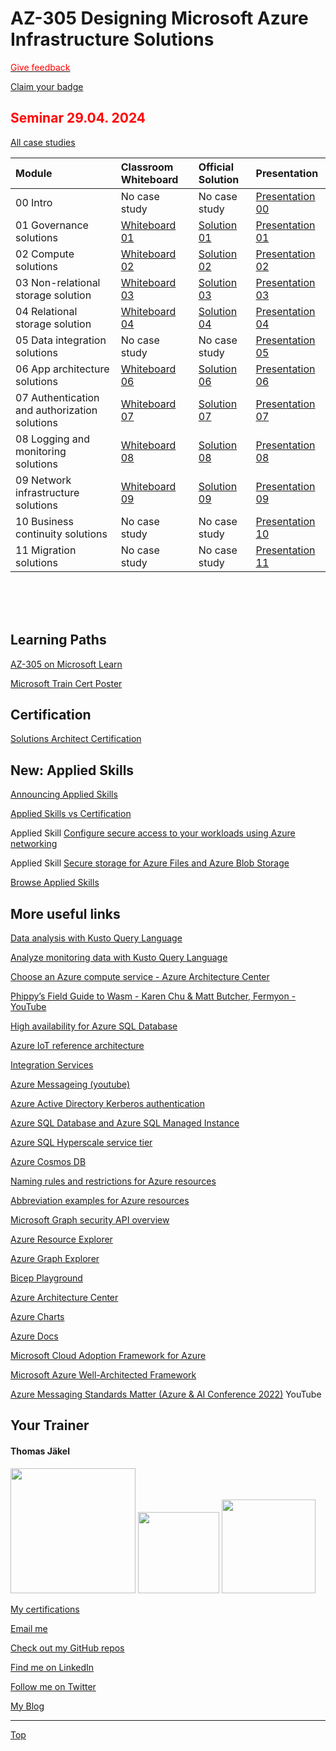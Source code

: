 # AZ-305 Designing Microsoft Azure Infrastructure Solutions

[<span style="color: red;">Give feedback</span>](https://www.metricsthatmatter.com/url/u.aspx?0B0D6EB61209764199)

[Claim your badge](https://api.brainymotion.de/msbadge/redeem?pid=229509&cd=X2P65P)



## <span style="color: red;">Seminar 29.04. 2024</span>

[All case studies](https://microsoftlearning.github.io/AZ-305-DesigningMicrosoftAzureInfrastructureSolutions/)


| Module  | Classroom Whiteboard | Official Solution | Presentation |
| :-------| :--------------------| :-----------------| :------------|
| 00 Intro                                     | No case study                                                                                                                    | No case study                                                                                                                                                      | [Presentation 00](https://github.com/www42/AZ-305/blob/646990edd682888976d1de3e4a3ff6ea581f7f30/Presentations/AZ-305_00.pdf) |
| 01 Governance solutions                      | [Whiteboard 01](https://github.com/www42/AZ-305/blob/c4a9654c0711e0f16849cadf82df6c777f87742d/Whiteboards/AZ-305%20Case%201.png) | [Solution 01](https://github.com/www42/AZ-305/blob/c72ef5f4563ce1483a66a138334f522b345b3bf2/Solutions/AZ-305T00A-ENU-StudentCaseStudySolutionHandout-Module01.pdf) | [Presentation 01](https://github.com/www42/AZ-305/blob/646990edd682888976d1de3e4a3ff6ea581f7f30/Presentations/AZ-305_01.pdf) |
| 02 Compute solutions                         | [Whiteboard 02](https://github.com/www42/AZ-305/blob/c4a9654c0711e0f16849cadf82df6c777f87742d/Whiteboards/AZ-305%20Case%202.png) | [Solution 02](https://github.com/www42/AZ-305/blob/c72ef5f4563ce1483a66a138334f522b345b3bf2/Solutions/AZ-305T00A-ENU-StudentCaseStudySolutionHandout-Module02.pdf) | [Presentation 02](https://github.com/www42/AZ-305/blob/c72ef5f4563ce1483a66a138334f522b345b3bf2/Presentations/AZ-305_02.pdf) |
| 03 Non-relational storage solution           | [Whiteboard 03](https://github.com/www42/AZ-305/blob/c4a9654c0711e0f16849cadf82df6c777f87742d/Whiteboards/AZ-305%20Case%203.png) | [Solution 03](https://github.com/www42/AZ-305/blob/c72ef5f4563ce1483a66a138334f522b345b3bf2/Solutions/AZ-305T00A-ENU-StudentCaseStudySolutionHandout-Module03.pdf) | [Presentation 03](https://github.com/www42/AZ-305/blob/c72ef5f4563ce1483a66a138334f522b345b3bf2/Presentations/AZ-305_03.pdf) |
| 04 Relational storage solution               | [Whiteboard 04](https://github.com/www42/AZ-305/blob/c4a9654c0711e0f16849cadf82df6c777f87742d/Whiteboards/AZ-305%20Case%204.png) | [Solution 04](https://github.com/www42/AZ-305/blob/c72ef5f4563ce1483a66a138334f522b345b3bf2/Solutions/AZ-305T00A-ENU-StudentCaseStudySolutionHandout-Module04.pdf) | [Presentation 04](https://github.com/www42/AZ-305/blob/a201837da9b885428468b8514fc2d1b2b4bcc739/Presentations/AZ-305_04.pdf) |
| 05 Data integration solutions                | No case study                                                                                                                    | No case study                                                                                                                                                      | [Presentation 05](https://github.com/www42/AZ-305/blob/0491bc9f55ec1b74b896fa33ba205d43e8294109/Presentations/AZ-305_05.pdf) |
| 06 App architecture solutions                | [Whiteboard 06](https://github.com/www42/AZ-305/blob/718123436d2daf76f1c14bb4cdb525f86a71181c/Whiteboards/AZ-305%20Case%206.png) | [Solution 06](https://github.com/www42/AZ-305/blob/718123436d2daf76f1c14bb4cdb525f86a71181c/Solutions/AZ-305T00A-ENU-StudentCaseStudySolutionHandout-Module06.pdf) | [Presentation 06](https://github.com/www42/AZ-305/blob/718123436d2daf76f1c14bb4cdb525f86a71181c/Presentations/AZ-305_06.pdf) |
| 07 Authentication and authorization solutions| [Whiteboard 07](https://github.com/www42/AZ-305/blob/718123436d2daf76f1c14bb4cdb525f86a71181c/Whiteboards/AZ-305%20Case%207.png) | [Solution 07](https://github.com/www42/AZ-305/blob/718123436d2daf76f1c14bb4cdb525f86a71181c/Solutions/AZ-305T00A-ENU-StudentCaseStudySolutionHandout-Module07.pdf) | [Presentation 07](https://github.com/www42/AZ-305/blob/718123436d2daf76f1c14bb4cdb525f86a71181c/Presentations/AZ-305_07.pdf) |
| 08 Logging and monitoring solutions          | [Whiteboard 08](https://github.com/www42/AZ-305/blob/d5b7b10acae11420d72becb74dc9f8ee98a8c19f/Whiteboards/AZ-305%20Case%208.png) | [Solution 08](https://github.com/www42/AZ-305/blob/d5b7b10acae11420d72becb74dc9f8ee98a8c19f/Solutions/AZ-305T00A-ENU-StudentCaseStudySolutionHandout-Module08.pdf) | [Presentation 08](https://github.com/www42/AZ-305/blob/b2443bc20191e16eef304020f7f8cdfeb7a78adc/Presentations/AZ-305_08.pdf) |
| 09 Network infrastructure  solutions         | [Whiteboard 09](https://github.com/www42/AZ-305/blob/233ebe20547b1e8fd78c145c6ab1d8c2fbcd92ac/Whiteboards/AZ-305%20Case%209.png) | [Solution 09](https://github.com/www42/AZ-305/blob/233ebe20547b1e8fd78c145c6ab1d8c2fbcd92ac/Solutions/AZ-305T00A-ENU-StudentCaseStudySolutionHandout-Module09.pdf) | [Presentation 09](https://github.com/www42/AZ-305/blob/233ebe20547b1e8fd78c145c6ab1d8c2fbcd92ac/Presentations/AZ-305_09.pdf) |
| 10 Business continuity solutions             | No case study     | No case study   | [Presentation 10](https://github.com/www42/AZ-305/blob/81c09469c3c7303ecb1ab6ffc1dc8340a433b583/Presentations/AZ-305_10.pdf) |
| 11 Migration solutions                       | No case study     | No case study   | [Presentation 11](https://github.com/www42/AZ-305/blob/81c09469c3c7303ecb1ab6ffc1dc8340a433b583/Presentations/AZ-305_11.pdf) |


<br>

<br>

<br>

## Learning Paths

[AZ-305 on Microsoft Learn](https://aka.ms/AZ-305StudentMaterials)

[Microsoft Train Cert Poster](https://aka.ms/TrainCertPoster)



## Certification

[Solutions Architect Certification](https://docs.microsoft.com/en-us/learn/certifications/azure-solutions-architect/)



## New: Applied Skills

[Announcing Applied Skills](https://techcommunity.microsoft.com/t5/microsoft-learn-blog/announcing-microsoft-applied-skills-the-new-credentials-to/ba-p/3775645)

[Applied Skills vs Certification](https://aka.ms/ChooseYourMicrosoftCredential)

Applied Skill [Configure secure access to your workloads using Azure networking](https://learn.microsoft.com/en-us/credentials/applied-skills/configure-secure-workloads-use-azure-virtual-networking/)

Applied Skill [Secure storage for Azure Files and Azure Blob Storage](https://learn.microsoft.com/en-us/credentials/applied-skills/secure-storage-azure-files-azure-blob-storage/)

[Browse Applied Skills](https://learn.microsoft.com/en-us/credentials/browse/?credential_types=applied%20skills)




## More useful links

[Data analysis with Kusto Query Language](https://learn.microsoft.com/en-us/training/paths/kusto-query-language/)

[Analyze monitoring data with Kusto Query Language](https://learn.microsoft.com/en-us/training/paths/analyze-monitoring-data-with-kql/)

[Choose an Azure compute service - Azure Architecture Center](https://learn.microsoft.com/en-us/azure/architecture/guide/technology-choices/compute-decision-tree)

[Phippy’s Field Guide to Wasm - Karen Chu & Matt Butcher, Fermyon - YouTube](https://www.youtube.com/watch?v=eFE6yGufDAA)

[High availability for Azure SQL Database](https://learn.microsoft.com/en-us/azure/azure-sql/database/high-availability-sla?view=azuresql-db&tabs=azure-powershell)

[Azure IoT reference architecture](https://learn.microsoft.com/en-us/azure/architecture/reference-architectures/iot)

[Integration Services](https://azure.microsoft.com/en-us/products/category/integration/)

[Azure Messageing (youtube)](https://www.youtube.com/watch?v=FVOhLqE9fzw)

[Azure Active Directory Kerberos authentication](https://learn.microsoft.com/en-us/azure/storage/files/storage-files-identity-auth-hybrid-identities-enable?tabs=azure-portal#prerequisites)

[Azure SQL Database and Azure SQL Managed Instance](https://learn.microsoft.com/en-us/azure/azure-sql/database/features-comparison)

[Azure SQL Hyperscale service tier](https://learn.microsoft.com/en-us/azure/azure-sql/database/service-tier-hyperscale)

[Azure Cosmos DB](https://learn.microsoft.com/en-us/azure/cosmos-db/)

[Naming rules and restrictions for Azure resources](https://learn.microsoft.com/en-us/azure/azure-resource-manager/management/resource-name-rules)

[Abbreviation examples for Azure resources](https://learn.microsoft.com/en-us/azure/cloud-adoption-framework/ready/azure-best-practices/resource-abbreviations)

[Microsoft Graph security API overview](https://learn.microsoft.com/en-us/graph/security-concept-overview)

[Azure Resource Explorer](https://resources.azure.com/)

[Azure Graph Explorer](https://developer.microsoft.com/en-us/graph/graph-explorer)

[Bicep Playground](https://bicepdemo.z22.web.core.windows.net/)






[Azure Architecture Center](https://docs.microsoft.com/en-us/azure/architecture/)

[Azure Charts](https://https://azurecharts.com/)

[Azure Docs](https://https://docs.microsoft.com/en-us/azure/)

[Microsoft Cloud Adoption Framework for Azure](https://docs.microsoft.com/en-us/azure/cloud-adoption-framework/)

[Microsoft Azure Well-Architected Framework](https://docs.microsoft.com/en-us/azure/architecture/framework/)

[Azure Messaging Standards Matter (Azure & AI Conference 2022)](https://www.youtube.com/watch?v=FVOhLqE9fzw) YouTube




##  Your Trainer
#### Thomas Jäkel

<img src="https://download69118.blob.core.windows.net/anon/Profilbild.jpg" width="200"/>
<a href="https://www.credly.com/badges/466d883d-ecb7-4d26-902e-a97ea1492e4d/public_url"><img src="https://download69118.blob.core.windows.net/anon/microsoft-certified-trainer-2023-2024.png" width="130"/></a>
<a href="https://www.credly.com/badges/fc4737d8-923a-4d37-8f1a-497c08a7c1ff/public_url"><img src="https://download69118.blob.core.windows.net/anon/AAI-badge.png" width="150"/></a>

[My certifications](https://www.credly.com/users/thomas-jakel)

[Email me](mailto:thomas.jaekel@brainymotion.de?subject=AZ-305)

[Check out my GitHub repos](https://github.com/www42)

[Find me on LinkedIn](https://linkedin.com/in/tjkkll)

[Follow me on Twitter](https://twitter.com/tjkkll)

[My Blog](https://blog.az.training)

---

[Top](#az-305-designing-microsoft-azure-infrastructure-solutions)